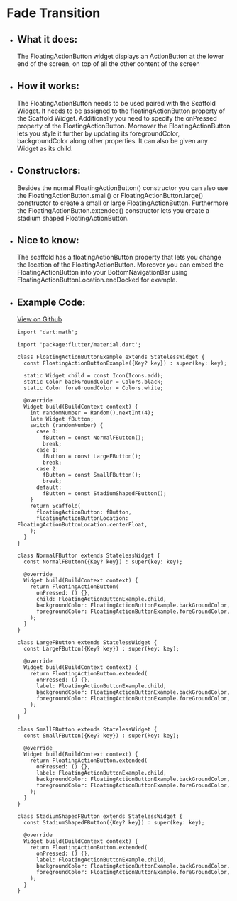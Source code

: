 # Fade Transition

- ## What it does:
  The FloatingActionButton widget displays an ActionButton at the lower end of the screen, on top of all the other content of the screen

- ## How it works:
  The FloatingActionButton needs to be used paired with the Scaffold Widget. It needs to be assigned to the floatingActionButton property of the Scaffold Widget. Additionally you need to specify the onPressed property of the FloatingActionButton. Moreover the FloatingActionButton lets you style it further by updating its foregroundColor, backgroundColor along other properties. It can also be given any Widget as its child.

- ## Constructors:
  Besides the normal FloatingActionButton() constructor you can also use the FloatingActionButton.small() or FloatingActionButton.large() constructor to create a small or large FloatingActionButton. Furthermore the FloatingActionButton.extended() constructor lets you create a stadium shaped FloatingActionButton.

- ## Nice to know:
  The scaffold has a floatingActionButton property that lets you change the location of the
  FloatingActionButton. Moreover you can embed the FloatingActionButton into your BottomNavigationBar using FloatingActionButtonLocation.endDocked for example.

- ## Example Code: 
  [View on Github](https://github.com/TheUltimateOptimist/Widgets/blob/master/example_writer/lib/fade_transition_example.dart)

      import 'dart:math';

      import 'package:flutter/material.dart';

      class FloatingActionButtonExample extends StatelessWidget {
        const FloatingActionButtonExample({Key? key}) : super(key: key);

        static Widget child = const Icon(Icons.add);
        static Color backGroundColor = Colors.black;
        static Color foreGroundColor = Colors.white;

        @override
        Widget build(BuildContext context) {
          int randomNumber = Random().nextInt(4);
          late Widget fButton;
          switch (randomNumber) {
            case 0:
              fButton = const NormalFButton();
              break;
            case 1:
              fButton = const LargeFButton();
              break;
            case 2:
              fButton = const SmallFButton();
              break;
            default:
              fButton = const StadiumShapedFButton();
          }
          return Scaffold(
            floatingActionButton: fButton,
            floatingActionButtonLocation: FloatingActionButtonLocation.centerFloat,
          );
        }
      }

      class NormalFButton extends StatelessWidget {
        const NormalFButton({Key? key}) : super(key: key);

        @override
        Widget build(BuildContext context) {
          return FloatingActionButton(
            onPressed: () {},
            child: FloatingActionButtonExample.child,
            backgroundColor: FloatingActionButtonExample.backGroundColor,
            foregroundColor: FloatingActionButtonExample.foreGroundColor,
          );
        }
      }

      class LargeFButton extends StatelessWidget {
        const LargeFButton({Key? key}) : super(key: key);

        @override
        Widget build(BuildContext context) {
          return FloatingActionButton.extended(
            onPressed: () {},
            label: FloatingActionButtonExample.child,
            backgroundColor: FloatingActionButtonExample.backGroundColor,
            foregroundColor: FloatingActionButtonExample.foreGroundColor,
          );
        }
      }

      class SmallFButton extends StatelessWidget {
        const SmallFButton({Key? key}) : super(key: key);

        @override
        Widget build(BuildContext context) {
          return FloatingActionButton.extended(
            onPressed: () {},
            label: FloatingActionButtonExample.child,
            backgroundColor: FloatingActionButtonExample.backGroundColor,
            foregroundColor: FloatingActionButtonExample.foreGroundColor,
          );
        }
      }

      class StadiumShapedFButton extends StatelessWidget {
        const StadiumShapedFButton({Key? key}) : super(key: key);

        @override
        Widget build(BuildContext context) {
          return FloatingActionButton.extended(
            onPressed: () {},
            label: FloatingActionButtonExample.child,
            backgroundColor: FloatingActionButtonExample.backGroundColor,
            foregroundColor: FloatingActionButtonExample.foreGroundColor,
          );
        }
      }